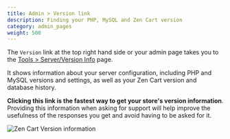 ```yaml
---
title: Admin > Version link 
description: Finding your PHP, MySQL and Zen Cart version
category: admin_pages
weight: 500
---
```


The `Version` link at the top right hand side or your admin page takes you to the 
[Tools > Server/Version Info](/user/admin_pages/tools/server_info/) page. 

It shows information about your server configuration,
including PHP and MySQL versions and settings, as well as 
your Zen Cart version and database history. 

**Clicking this link is the fastest way to get your store's version information**.
Providing this information when asking for support will help improve the usefulness of the responses you get and avoid having to be asked for it.


![Zen Cart Version information](/images/version_link.png) 



